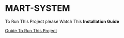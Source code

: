 # MART-SYSTEM
To Run This Project please Watch This **Installation Guide**

[Guide To Run This Project](https://u.pcloud.link/publink/show?code=XZFDmhVZp5NDtAm9bEJgGtFqdu9FuLRAWJtX)

